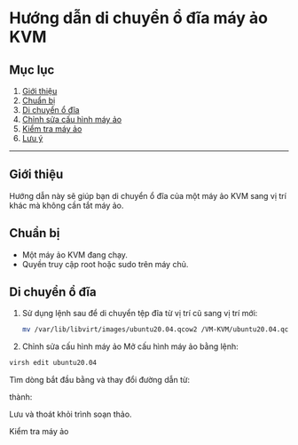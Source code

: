 # Hướng dẫn di chuyển ổ đĩa máy ảo KVM

## Mục lục
1. [Giới thiệu](#giới-thiệu)
2. [Chuẩn bị](#chuẩn-bị)
3. [Di chuyển ổ đĩa](#di-chuyển-ổ-đĩa)
4. [Chỉnh sửa cấu hình máy ảo](#chỉnh-sửa-cấu-hình-máy-ảo)
5. [Kiểm tra máy ảo](#kiểm-tra-máy-ảo)
6. [Lưu ý](#lưu-y)

---

## Giới thiệu
Hướng dẫn này sẽ giúp bạn di chuyển ổ đĩa của một máy ảo KVM sang vị trí khác mà không cần tắt máy ảo.

## Chuẩn bị
- Một máy ảo KVM đang chạy.
- Quyền truy cập root hoặc sudo trên máy chủ.

## Di chuyển ổ đĩa
1. Sử dụng lệnh sau để di chuyển tệp đĩa từ vị trí cũ sang vị trí mới:

   ```bash
   mv /var/lib/libvirt/images/ubuntu20.04.qcow2 /VM-KVM/ubuntu20.04.qcow2
   ```
2. Chỉnh sửa cấu hình máy ảo
Mở cấu hình máy ảo bằng lệnh:

 ```bash
virsh edit ubuntu20.04
```
Tìm dòng bắt đầu bằng <source file='...'> và thay đổi đường dẫn từ:

<source file='/var/lib/libvirt/images/ubuntu20.04.qcow2'/>
thành:

<source file='/VM-KVM/ubuntu20.04.qcow2'/>

Lưu và thoát khỏi trình soạn thảo.

Kiểm tra máy ảo
